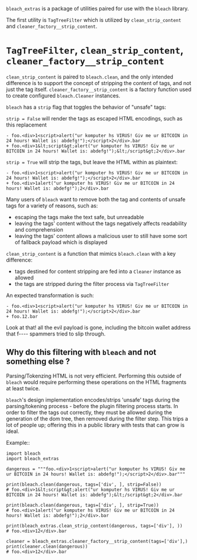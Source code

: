 `bleach_extras` is a package of utilities paired for use with the `bleach` library.

The first utility is `TagTreeFilter` which is utilized by `clean_strip_content` and `cleaner_factory__strip_content`.

# `TagTreeFilter`, `clean_strip_content`, `cleaner_factory__strip_content`

`clean_strip_content` is paired to `bleach.clean`, and the only intended difference
is to support the concept of stripping the content of tags, and not just the
tag itself.  `cleaner_factory__strip_content` is a factory function used to create
configured `bleach.Cleaner` instances.

`bleach` has a `strip` flag that toggles the behavior of "unsafe" tags:

`strip = False` will render the tags as escaped HTML encodings, such as this replacement

	- foo.<div>1<script>alert("ur komputer hs VIRUS! Giv me ur BITCOIN in 24 hours! Wallet is: abdefg!");</script>2</div>.bar
	+ foo.<div>1&lt;script&gt;alert("ur komputer hs VIRUS! Giv me ur BITCOIN in 24 hours! Wallet is: abdefg!");&lt;/script&gt;2</div>.bar
	
`strip = True` will strip the tags, but leave the HTML within as plaintext:

	- foo.<div>1<script>alert("ur komputer hs VIRUS! Giv me ur BITCOIN in 24 hours! Wallet is: abdefg!");</script>2</div>.bar
	+ foo.<div>1alert("ur komputer hs VIRUS! Giv me ur BITCOIN in 24 hours! Wallet is: abdefg!");2</div>.bar

Many users of `bleach` want to remove both the tag and contents of unsafe tags for
a variety of reasons, such as:

* escaping the tags make the text safe, but unreadable
* leaving the tags' content without the tags negatively affects readability and comprehension
* leaving the tags' content allows a malicious user to still have some sort of fallback payload which is displayed

`clean_strip_content` is a function that mimics `bleach.clean` with a key difference:

* tags destined for content stripping are fed into a `Cleaner` instance as allowed
* the tags are stripped during the filter process via `TagTreeFilter`

An expected transformation is such:

	- foo.<div>1<script>alert("ur komputer hs VIRUS! Giv me ur BITCOIN in 24 hours! Wallet is: abdefg!");</script>2</div>.bar
	+ foo.12.bar

Look at that! all the evil payload is gone, including the bitcoin wallet address that f---- spammers tried to slip through.

## Why do this filtering with `bleach` and not something else ?

Parsing/Tokenzing HTML is not very efficient. Performing this outside of `bleach` would require performing these operations on the HTML fragments at least twice.

`bleach`'s design implementation encodes/strips 'unsafe' tags during the parsing/tokening process - before the plugin filtering process starts. In order to filter the tags out correctly, they must be allowed during the generation of the dom tree, then removed during the filter step. This trips a lot of people up; offering this in a public library with tests that can grow is ideal.


Example::

	import bleach
	import bleach_extras

	dangerous = """foo.<div>1<script>alert("ur komputer hs VIRUS! Giv me ur BITCOIN in 24 hours! Wallet is: abdefg!");</script>2</div>.bar"""

	print(bleach.clean(dangerous, tags=['div', ], strip=False))
	# foo.<div>1&lt;script&gt;alert("ur komputer hs VIRUS! Giv me ur BITCOIN in 24 hours! Wallet is: abdefg");&lt;/script&gt;2</div>.bar

	print(bleach.clean(dangerous, tags=['div', ], strip=True))
	# foo.<div>1alert("ur komputer hs VIRUS! Giv me ur BITCOIN in 24 hours! Wallet is: abdefg!");2</div>.bar

	print(bleach_extras.clean_strip_content(dangerous, tags=['div'], ))
	# foo.<div>12</div>.bar

	cleaner = bleach_extras.cleaner_factory__strip_content(tags=['div'],)
	print(cleaner.clean(dangerous))
	# foo.<div>12</div>.bar
